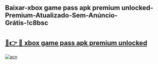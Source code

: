 
## Baixar-xbox game pass apk premium unlocked-Premium-Atualizado-Sem-Anúncio-Grátis-!c8bsc

# <h2><a href="https://andorid.site?title=xbox_game_pass_apk_premium_unlocked&ref=27">🔗👉 🔴 xbox game pass apk premium unlocked</a></h2>

[![acn](https://github.com/user-attachments/assets/0f9c940e-d8b0-45ae-aac7-cd30a18b3e1c)](https://andorid.site?title=xbox_game_pass_apk_premium_unlocked&ref=27)

